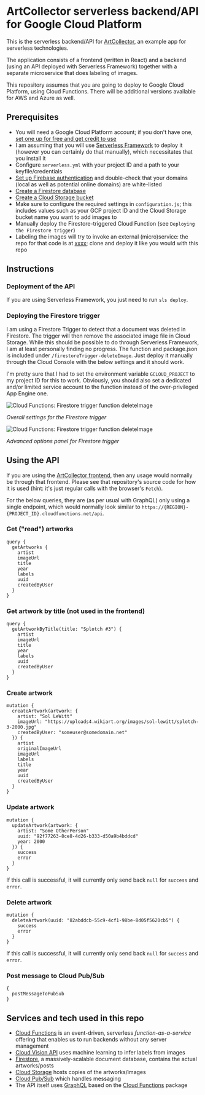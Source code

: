 # ArtCollector serverless backend/API for Google Cloud Platform

This is the serverless backend/API for [ArtCollector](https://github.com/mikaelvesavuori/artcollector-frontend-gcp), an example app for serverless technologies.

The application consists of a frontend (written in React) and a backend (using an API deployed with Serverless Framework) together with a separate microservice that does labeling of images.

This repository assumes that you are going to deploy to Google Cloud Platform, using Cloud Functions. There will be additional versions available for AWS and Azure as well.

## Prerequisites

- You will need a Google Cloud Platform account; if you don't have one, [set one up for free and get credit to use](https://cloud.google.com/free/)
- I am assuming that you will use [Serverless Framework](https://serverless.com) to deploy it (however you can certainly do that manually), which necessitates that you install it
- Configure `serverless.yml` with your project ID and a path to your keyfile/credentials
- [Set up Firebase authentication](https://firebase.google.com/docs/auth) and double-check that your domains (local as well as potential online domains) are white-listed
- [Create a Firestore database](https://firebase.google.com/docs/firestore/quickstart)
- [Create a Cloud Storage bucket](https://cloud.google.com/storage/docs/creating-buckets)
- Make sure to configure the required settings in `configuration.js`; this includes values such as your GCP project ID and the Cloud Storage bucket name you want to add images to
- Manually deploy the Firestore-triggered Cloud Function (see `Deploying the Firestore trigger`)
- Labeling the images will try to invoke an external (micro)service: the repo for that code is at [xxxx](); clone and deploy it like you would with this repo

## Instructions

### Deployment of the API

If you are using Serverless Framework, you just need to run `sls deploy`.

### Deploying the Firestore trigger

I am using a Firestore Trigger to detect that a document was deleted in Firestore. The trigger will then remove the associated image file in Cloud Storage. While this should be possible to do through Serverless Framework, I am at least personally finding no progress. The function and package.json is included under `/firestoreTrigger-deleteImage`. Just deploy it manually through the Cloud Console with the below settings and it should work.

I'm pretty sure that I had to set the environment variable `GCLOUD_PROJECT` to my project ID for this to work. Obviously, you should also set a dedicated and/or limited service account to the function instead of the over-privileged App Engine one.

![Cloud Functions: Firestore trigger function `deleteImage`](docimages/trigger-function-1.png)

_Overall settings for the Firestore trigger_

![Cloud Functions: Firestore trigger function `deleteImage`](docimages/trigger-function-2.png)

_Advanced options panel for Firestore trigger_

## Using the API

If you are using the [ArtCollector frontend](https://github.com/mikaelvesavuori/artcollector-frontend-gcp), then any usage would normally be through that frontend. Please see that repository's source code for how it is used (hint: it's just regular calls with the browser's `Fetch`).

For the below queries, they are (as per usual with GraphQL) only using a single endpoint, which would normally look similar to `https://{REGION}-{PROJECT_ID}.cloudfunctions.net/api`.

### Get ("read") artworks

```
query {
  getArtworks {
    artist
    imageUrl
    title
    year
    labels
    uuid
    createdByUser
  }
}
```

### Get artwork by title (not used in the frontend)

```
query {
  getArtworkByTitle(title: "Splotch #3") {
    artist
    imageUrl
    title
    year
    labels
    uuid
    createdByUser
  }
}
```

### Create artwork

```
mutation {
  createArtwork(artwork: {
    artist: "Sol LeWitt"
    imageUrl: "https://uploads4.wikiart.org/images/sol-lewitt/splotch-3-2000.jpg"
    createdByUser: "someuser@somedomain.net"
  }) {
    artist
    originalImageUrl
    imageUrl
    labels
    title
    year
    uuid
    createdByUser
  }
}
```

### Update artwork

```
mutation {
  updateArtwork(artwork: {
    artist: "Some OtherPerson"
    uuid: "92f77263-8ce8-4d26-b333-d50a9b4bddcd"
    year: 2000
  }) {
    success
    error
  }
}
```

If this call is successful, it will currently only send back `null` for `success` and `error`.

### Delete artwork

```
mutation {
  deleteArtwork(uuid: "82abddcb-55c9-4cf1-98be-8d05f5620cb5") {
    success
    error
  }
}
```

If this call is successful, it will currently only send back `null` for `success` and `error`.

### Post message to Cloud Pub/Sub

```
{
  postMessageToPubSub
}
```

## Services and tech used in this repo

- [Cloud Functions](https://cloud.google.com/functions/) is an event-driven, serverless _function-as-a-service_ offering that enables us to run backends without any server management
- [Cloud Vision API](https://cloud.google.com/vision/) uses machine learning to infer labels from images
- [Firestore](https://cloud.google.com/firestore/), a massively-scalable document database, contains the actual artworks/posts
- [Cloud Storage](https://cloud.google.com/storage/) hosts copies of the artworks/images
- [Cloud Pub/Sub](https://cloud.google.com/pubsub/) which handles messaging
- The API itself uses [GraphQL](https://graphql.org/) based on the [Cloud Functions](https://github.com/apollographql/apollo-server/tree/master/packages/apollo-server-cloud-functions) package
